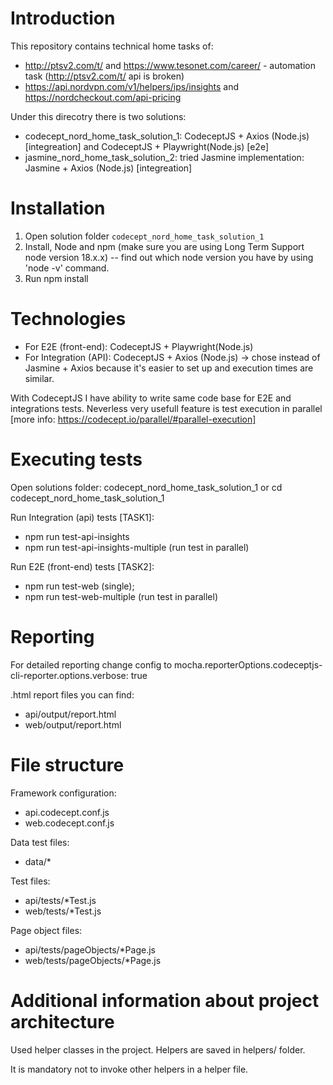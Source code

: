 # Introduction

This repository contains technical home tasks of:
 - http://ptsv2.com/t/ and https://www.tesonet.com/career/ - automation task (http://ptsv2.com/t/ api is broken)
 - https://api.nordvpn.com/v1/helpers/ips/insights and https://nordcheckout.com/api-pricing

Under this direcotry there is two solutions: 
- codecept_nord_home_task_solution_1: CodeceptJS + Axios (Node.js) [integreation] and CodeceptJS + Playwright(Node.js) [e2e]
- jasmine_nord_home_task_solution_2: tried Jasmine implementation: Jasmine + Axios (Node.js) [integreation]

# Installation
1. Open solution folder `codecept_nord_home_task_solution_1`
2. Install, Node and npm (make sure you are using Long Term Support node version 18.x.x)
   -- find out which node version you have by using 'node -v' command.
3. Run npm install

# Technologies
- For E2E (front-end): CodeceptJS + Playwright(Node.js)
- For Integration (API): CodeceptJS + Axios (Node.js) -> chose instead of Jasmine + Axios because it's easier to set up and execution times are similar.

With CodeceptJS I have ability to write same code base for E2E and integrations tests.
Neverless very usefull feature is test execution in parallel [more info: https://codecept.io/parallel/#parallel-execution]

# Executing tests

Open solutions folder: 
   codecept_nord_home_task_solution_1 or cd codecept_nord_home_task_solution_1

Run Integration (api) tests [TASK1]:
- npm run test-api-insights
- npm run test-api-insights-multiple (run test in parallel)

Run E2E (front-end) tests [TASK2]:
- npm run test-web (single); 
- npm run test-web-multiple (run test in parallel)


# Reporting

For detailed reporting change config to mocha.reporterOptions.codeceptjs-cli-reporter.options.verbose: true

.html report files you can find:
- api/output/report.html
- web/output/report.html

# File structure
Framework configuration:
- api.codecept.conf.js
- web.codecept.conf.js

Data test files:
- data/*

Test files:
- api/tests/*Test.js
- web/tests/*Test.js

Page object files:
- api/tests/pageObjects/*Page.js
- web/tests/pageObjects/*Page.js

# Additional information about project architecture

Used helper classes in the project. Helpers are saved in helpers/ folder.

It is mandatory not to invoke other helpers in a helper file.
